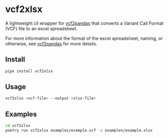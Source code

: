 # vcf2xlsx

A lightweight cli wrapper for [vcf2pandas](https://github.com/trentzz/vcf2pandas) that converts a Variant Call Format (VCF) file to an excel spreadsheet.

For more information about the format of the excel spreadsheet, naming, or otherwise, see [vcf2pandas](https://github.com/trentzz/vcf2pandas) for more details.

## Install

```bash
pipx install vcf2xlsx
```

## Usage

```bash
vcf2xlsx <vcf-file> --output <xlsx-file>
```

## Examples

```bash
cd vcf2xlsx
poetry run vcf2xlsx examples/example.vcf -o examples/example.xlsx
```

